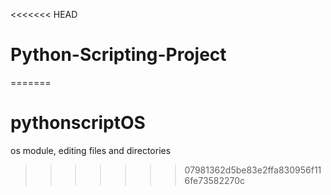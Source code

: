 <<<<<<< HEAD
# Python-Scripting-Project
=======
# pythonscriptOS
os module, editing files and directories
>>>>>>> 07981362d5be83e2ffa830956f116fe73582270c
